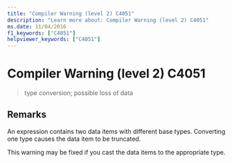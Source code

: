 ```yaml
---
title: "Compiler Warning (level 2) C4051"
description: "Learn more about: Compiler Warning (level 2) C4051"
ms.date: 11/04/2016
f1_keywords: ["C4051"]
helpviewer_keywords: ["C4051"]
---
```

# Compiler Warning (level 2) C4051

> type conversion; possible loss of data

## Remarks

An expression contains two data items with different base types. Converting one type causes the data item to be truncated.

This warning may be fixed if you cast the data items to the appropriate type.

